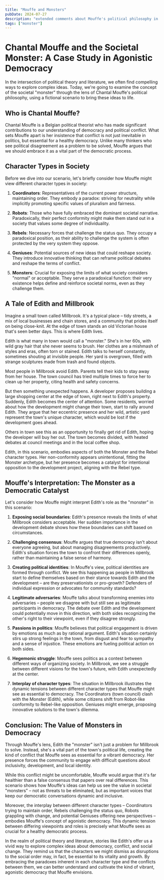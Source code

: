 ```yaml
---
title: "Mouffe and Monsters"
pubDate: 2024-07-27
description: "extended comments about Mouffe's political philosophy in context of character types"
tags: ["monster"]
---
```


# Chantal Mouffe and the Societal Monster: A Case Study in Agonistic Democracy

In the intersection of political theory and literature, we often find compelling ways to explore complex ideas. Today, we're going to examine the concept of the societal "monster" through the lens of Chantal Mouffe's political philosophy, using a fictional scenario to bring these ideas to life.

## Who is Chantal Mouffe?

Chantal Mouffe is a Belgian political theorist who has made significant contributions to our understanding of democracy and political conflict. What sets Mouffe apart is her insistence that conflict is not just inevitable in politics, but essential for a healthy democracy. Unlike many thinkers who see political disagreement as a problem to be solved, Mouffe argues that we should embrace it as a vital part of the democratic process.

## Character Types in Society

Before we dive into our scenario, let's briefly consider how Mouffe might view different character types in society:

1. **Coordinators**: Representatives of the current power structure, maintaining order. They embody a paradox: striving for neutrality while implicitly promoting specific values of pluralism and fairness.

2. **Robots**: Those who have fully embraced the dominant societal narrative. Paradoxically, their perfect conformity might make them stand out in a society that values some degree of individuality.

3. **Rebels**: Necessary forces that challenge the status quo. They occupy a paradoxical position, as their ability to challenge the system is often protected by the very system they oppose.

4. **Geniuses**: Potential sources of new ideas that could reshape society. They introduce innovative thinking that can reframe political debates and reshape the terms of conflict.

5. **Monsters**: Crucial for exposing the limits of what society considers "normal" or acceptable. They serve a paradoxical function: their very existence helps define and reinforce societal norms, even as they challenge them.

## A Tale of Edith and Millbrook

Imagine a small town called Millbrook. It's a typical place – tidy streets, a mix of local businesses and chain stores, and a community that prides itself on being close-knit. At the edge of town stands an old Victorian house that's seen better days. This is where Edith lives.

Edith is what many in town would call a "monster." She's in her 60s, with wild gray hair that she never seems to brush. Her clothes are a mishmash of styles and eras, often torn or stained. Edith talks to herself constantly, sometimes shouting at invisible people. Her yard is overgrown, filled with strange sculptures made from trash and found objects.

Most people in Millbrook avoid Edith. Parents tell their kids to stay away from her house. The town council has tried multiple times to force her to clean up her property, citing health and safety concerns.

But then something unexpected happens. A developer proposes building a large shopping center at the edge of town, right next to Edith's property. Suddenly, Edith becomes the center of attention. Some residents, worried about how the development might change their town, start to rally around Edith. They argue that her eccentric presence and her wild, artistic yard represent the town's unique character, which would be lost if the development goes ahead.

Others in town see this as an opportunity to finally get rid of Edith, hoping the developer will buy her out. The town becomes divided, with heated debates at council meetings and in the local coffee shop.

Edith, in this scenario, embodies aspects of both the Monster and the Rebel character types. Her non-conformity appears unintentional, fitting the Monster archetype, but her presence becomes a catalyst for intentional opposition to the development project, aligning with the Rebel type.

## Mouffe's Interpretation: The Monster as a Democratic Catalyst

Let's consider how Mouffe might interpret Edith's role as the "monster" in this scenario:

1. **Exposing social boundaries**: Edith's presence reveals the limits of what Millbrook considers acceptable. Her sudden importance in the development debate shows how these boundaries can shift based on circumstances.

2. **Challenging consensus**: Mouffe argues that true democracy isn't about everyone agreeing, but about managing disagreements productively. Edith's situation forces the town to confront their differences openly, rather than maintaining a false sense of harmony.

3. **Creating political identities**: In Mouffe's view, political identities are formed through conflict. We see this happening as people in Millbrook start to define themselves based on their stance towards Edith and the development – are they preservationists or pro-growth? Defenders of individual expression or advocates for community standards?

4. **Legitimate adversaries**: Mouffe talks about transforming enemies into adversaries – people we disagree with but still see as legitimate participants in democracy. The debate over Edith and the development could potentially move in this direction, with both sides recognizing the other's right to their viewpoint, even if they disagree strongly.

5. **Passions in politics**: Mouffe believes that political engagement is driven by emotions as much as by rational argument. Edith's situation certainly stirs up strong feelings in the town, from disgust and fear to sympathy and a sense of injustice. These emotions are fueling political action on both sides.

6. **Hegemonic struggle**: Mouffe sees politics as a contest between different ways of organizing society. In Millbrook, we see a struggle between different visions for the town's future, with Edith unexpectedly at the center.

7. **Interplay of character types**: The situation in Millbrook illustrates the dynamic tensions between different character types that Mouffe might see as essential to democracy. The Coordinators (town council) clash with the Monster (Edith), while some citizens shift from Robot-like conformity to Rebel-like opposition. Geniuses might emerge, proposing innovative solutions to the town's dilemma.

## Conclusion: The Value of Monsters in Democracy

Through Mouffe's lens, Edith the "monster" isn't just a problem for Millbrook to solve. Instead, she's a vital part of the town's political life, creating the kind of conflict that Mouffe sees as essential for a vibrant democracy. Her presence forces the community to engage with difficult questions about inclusivity, development, and local identity. 

While this conflict might be uncomfortable, Mouffe would argue that it's far healthier than a false consensus that papers over real differences. This scenario shows how Mouffe's ideas can help us see the value in societal "monsters" – not as threats to be eliminated, but as important voices that keep our democratic conversations dynamic and inclusive.

Moreover, the interplay between different character types – Coordinators trying to maintain order, Rebels challenging the status quo, Robots grappling with change, and potential Geniuses offering new perspectives – embodies Mouffe's concept of agonistic democracy. This dynamic tension between differing viewpoints and roles is precisely what Mouffe sees as crucial for a healthy democratic process.

In the realm of political theory and literature, stories like Edith's offer us a vivid way to explore complex ideas about democracy, conflict, and social change. They remind us that the characters we might dismiss as disruptions to the social order may, in fact, be essential to its vitality and growth. By embracing the paradoxes inherent in each character type and the conflicts between them, we can better understand and cultivate the kind of vibrant, agonistic democracy that Mouffe envisions.
